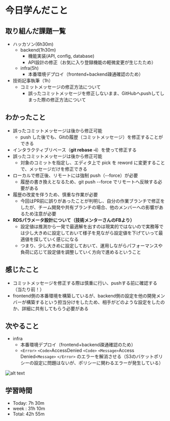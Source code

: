 # 今日学んだこと

## 取り組んだ課題一覧
- ハッカソン(6h30m)
    - backend(1h30m)
         - 機能実装(API, config, database)
         - API設計の修正（お気に入り登録機能の軽微変更が生じたため）
    - infra(5h)
         - 本番環境デプロイ（frontend+backend疎通確認のため）
- 技術記事執筆（1h）
    - コミットメッセージの修正方法について  
         -  誤ったコミットメッセージを修正しないまま、GitHubへpushしてしまった際の修正方法について

## わかったこと
- 誤ったコミットメッセージは後から修正可能
    - push した後でも、Gitの履歴（コミットメッセージ）を修正することができる
- インタラクティブリベース（**git rebase -i**）を使って修正する
- 誤ったコミットメッセージは後から修正可能
    - 対象のコミットを指定し、エディタ上で pick を reword に変更することで、メッセージだけを修正できる
- ローカルで修正後、リモートには強制 push（--force）が必要
    - 履歴の書き換えとなるため、git push --force でリモートへ反映する必要がある 
- 履歴の改変を伴うため、慎重な作業が必要
    - 今回はPR前に誤りがあったことが判明し、自分の作業ブランチで修正をしたが、チーム開発や共有ブランチの場合、他のメンバーへの影響があるため注意が必要
- **RDSパラメータ設計について（技術メンターさんのFBより）**
    - 設定値は推測から一発で最適解を出すのは現実的ではないので実務等では少し大きめに設定しておいて様子を見ながら設定値を下げていって最適値を探していく感じになる
    - つまり、少し大きめに設定しておいて、運用しながらパフォーマンスや負荷に応じて設定値を調整していく方向で進めるということ

## 感じたこと
- コミットメッセージを修正する際は慎重に行い、pushする前に確認する（当たり前！）
- frontend側の本番環境を構築しているが、backend側の設定を他の開発メンバーが構築するという担当分けをしたため、相手がどのような設定をしたのか、詳細に共有してもらう必要がある

## 次やること
- infra
    - 本番環境デプロイ（frontend+backend疎通確認のため）
    - `<Error>`
        `<Code>`AccessDenied `<Code>`
        `<Message>`Access Denied`<Message>`
      `</Error>`
    のエラーを解消させる（S3のバケットポリシーの設定に問題はないが、ポリシーに関わるエラーが発生している）

![alt text](image.png)

## 学習時間
- Today: 7h 30m
- week : 31h 10m
- Total: 42h 55m